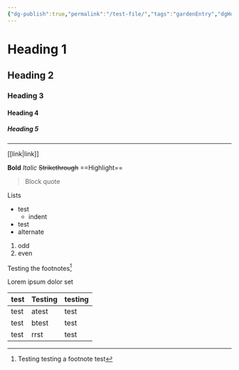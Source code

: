 ```yaml
---
{"dg-publish":true,"permalink":"/test-file/","tags":"gardenEntry","dgHomeLink":false,"dgPassFrontmatter":false}
---
```



# Heading 1

## Heading 2

### Heading 3

#### Heading 4

##### Heading 5

---
[[link|link]] 

**Bold**
*Italic*
~~Strikethrough~~
==Highlight==

>Block quote

Lists
- test
	- indent 
- test
- alternate

1. odd
2. even 

Testing the footnotes[^1]

Lorem ipsum dolor set 

| test | Testing | testing |
| ---- | ------- | ------- |
| test | atest   | test    |
| test | btest   | test    |
| test | rrst    | test    |


[^1]: Testing testing a footnote test